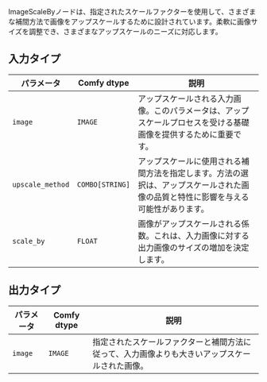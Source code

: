 
ImageScaleByノードは、指定されたスケールファクターを使用して、さまざまな補間方法で画像をアップスケールするために設計されています。柔軟に画像サイズを調整でき、さまざまなアップスケールのニーズに対応します。

## 入力タイプ
| パラメータ       | Comfy dtype | 説明                                                                 |
|-----------------|-------------|----------------------------------------------------------------------------|
| `image`         | `IMAGE`     | アップスケールされる入力画像。このパラメータは、アップスケールプロセスを受ける基礎画像を提供するために重要です。 |
| `upscale_method`| `COMBO[STRING]` | アップスケールに使用される補間方法を指定します。方法の選択は、アップスケールされた画像の品質と特性に影響を与える可能性があります。 |
| `scale_by`      | `FLOAT`     | 画像がアップスケールされる係数。これは、入力画像に対する出力画像のサイズの増加を決定します。 |

## 出力タイプ
| パラメータ | Comfy dtype | 説明                                                   |
|-----------|-------------|---------------------------------------------------------------|
| `image`   | `IMAGE`     | 指定されたスケールファクターと補間方法に従って、入力画像よりも大きいアップスケールされた画像。 |